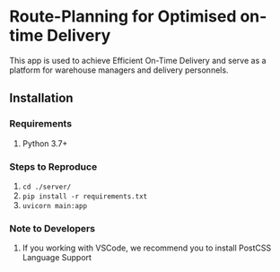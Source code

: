 # Route-Planning for Optimised on-time Delivery
This app is used to achieve Efficient On-Time Delivery and serve as a platform for warehouse managers and delivery personnels.
## Installation

### Requirements
1. Python 3.7+ 

### Steps to Reproduce
1. `cd ./server/`
1. `pip install -r requirements.txt`
1. `uvicorn main:app`

### Note to Developers
1. If you working with VSCode, we recommend you to install PostCSS Language Support